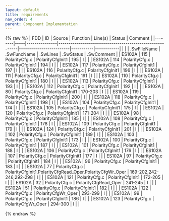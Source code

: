 ```yaml
---
layout: default
title: requirements
nav_order: 4
parent: Component Implementation
---
```

{% raw %}
| FDD    | ID  | Source        | Function                                                 | Line(s)                 | Status    | Comment    |
|--------|-----|---------------|----------------------------------------------------------|-------------------------|-----------|------------|
|        |     | .SwFileName   | .SwFuncName                                              | .SwLines                | .SwStatus | .SwComment |
| ES102A | 115 | PolarityCfg.c | PolarityCfgInit1                                         | 195                     | I         |            |
| ES102A | 114 | PolarityCfg.c | PolarityCfgInit1                                         | 194                     | I         |            |
| ES102A | 117 | PolarityCfg.c | PolarityCfgInit1                                         | 197                     | I         |            |
| ES102A | 116 | PolarityCfg.c | PolarityCfgInit1                                         | 196                     | I         |            |
| ES102A | 111 | PolarityCfg.c | PolarityCfgInit1                                         | 191                     | I         |            |
| ES102A | 110 | PolarityCfg.c | PolarityCfgInit1                                         | 180                     | I         |            |
| ES102A | 113 | PolarityCfg.c | PolarityCfgInit1                                         | 193                     | I         |            |
| ES102A | 112 | PolarityCfg.c | PolarityCfgInit1                                         | 192                     | I         |            |
| ES102A | 80  | PolarityCfg.c | PolarityCfgInit1                                         | 170-203                 | I         |            |
| ES102A | 119 | PolarityCfg.c | PolarityCfgInit1                                         | 200                     | I         |            |
| ES102A | 118 | PolarityCfg.c | PolarityCfgInit1                                         | 198                     | I         |            |
| ES102A | 104 | PolarityCfg.c | PolarityCfgInit1                                         | 174                     | I         |            |
| ES102A | 105 | PolarityCfg.c | PolarityCfgInit1                                         | 175                     | I         |            |
| ES102A | 120 | PolarityCfg.c | PolarityCfgInit1                                         | 171-204                 | I         |            |
| ES102A | 98  | PolarityCfg.c | PolarityCfgInit1                                         | 185                     | I         |            |
| ES102A | 108 | PolarityCfg.c | PolarityCfgInit1                                         | 178                     | I         |            |
| ES102A | 109 | PolarityCfg.c | PolarityCfgInit1                                         | 179                     | I         |            |
| ES102A | 124 | PolarityCfg.c | PolarityCfgInit1                                         | 201                     | I         |            |
| ES102A | 102 | PolarityCfg.c | PolarityCfgInit1                                         | 189                     | I         |            |
| ES102A | 103 | PolarityCfg.c | PolarityCfgInit1                                         | 173                     | I         |            |
| ES102A | 100 | PolarityCfg.c | PolarityCfgInit1                                         | 187                     | I         |            |
| ES102A | 101 | PolarityCfg.c | PolarityCfgInit1                                         | 188                     | I         |            |
| ES102A | 106 | PolarityCfg.c | PolarityCfgInit1                                         | 176                     | I         |            |
| ES102A | 107 | PolarityCfg.c | PolarityCfgInit1                                         | 177                     | I         |            |
| ES102A | 97  | PolarityCfg.c | PolarityCfgInit1                                         | 184                     | I         |            |
| ES102A | 96  | PolarityCfg.c | PolarityCfgInit1                                         | 183                     | I         |            |
| ES102A | 77  | PolarityCfg.c | PolarityCfgInit1,PolarityCfgRead_Oper,PolarityCfgWr_Oper | 169-202,242-246,292-298 | I         |            |
| ES102A | 121 | PolarityCfg.c | PolarityCfgInit1                                         | 172-205                 | I         |            |
| ES102A | 32  | PolarityCfg.c | PolarityCfgRead_Oper                                     | 241-245                 | I         |            |
| ES102A | 51  | PolarityCfg.c | PolarityCfgInit1                                         | 182                     | I         |            |
| ES102A | 122 | PolarityCfg.c | PolarityCfgWr_Oper                                       | 293-299                 | I         |            |
| ES102A | 99  | PolarityCfg.c | PolarityCfgInit1                                         | 186                     | I         |            |
| ES102A | 123 | PolarityCfg.c | PolarityCfgWr_Oper                                       | 294-300                 | I         |            |

{% endraw %}